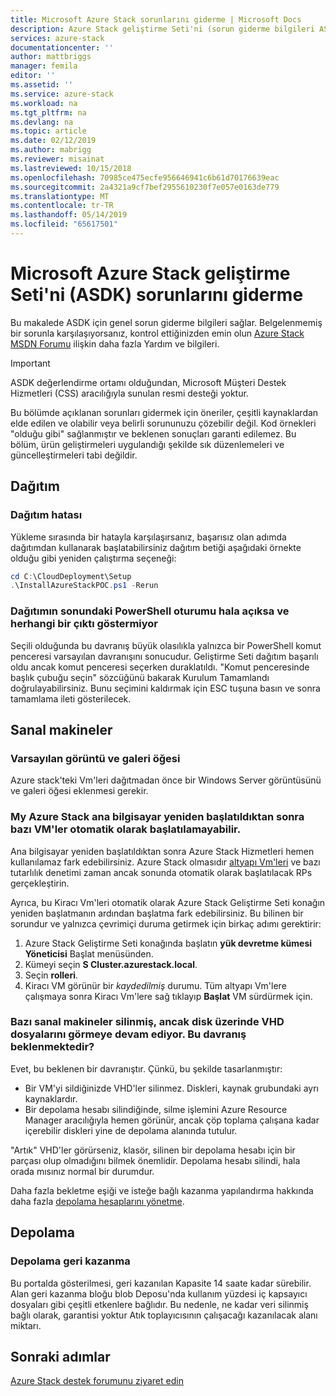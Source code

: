 ```yaml
---
title: Microsoft Azure Stack sorunlarını giderme | Microsoft Docs
description: Azure Stack geliştirme Seti'ni (sorun giderme bilgileri ASDK).
services: azure-stack
documentationcenter: ''
author: mattbriggs
manager: femila
editor: ''
ms.assetid: ''
ms.service: azure-stack
ms.workload: na
ms.tgt_pltfrm: na
ms.devlang: na
ms.topic: article
ms.date: 02/12/2019
ms.author: mabrigg
ms.reviewer: misainat
ms.lastreviewed: 10/15/2018
ms.openlocfilehash: 70985ce475ecfe956646941c6b61d70176639eac
ms.sourcegitcommit: 2a4321a9cf7bef2955610230f7e057e0163de779
ms.translationtype: MT
ms.contentlocale: tr-TR
ms.lasthandoff: 05/14/2019
ms.locfileid: "65617501"
---
```

# <a name="microsoft-azure-stack-development-kit-asdk-troubleshooting"></a>Microsoft Azure Stack geliştirme Seti'ni (ASDK) sorunlarını giderme
Bu makalede ASDK için genel sorun giderme bilgileri sağlar. Belgelenmemiş bir sorunla karşılaşıyorsanız, kontrol ettiğinizden emin olun [Azure Stack MSDN Forumu](https://social.msdn.microsoft.com/Forums/azure/home?forum=azurestack) ilişkin daha fazla Yardım ve bilgileri.  

> [!IMPORTANT]
> ASDK değerlendirme ortamı olduğundan, Microsoft Müşteri Destek Hizmetleri (CSS) aracılığıyla sunulan resmi desteği yoktur.

Bu bölümde açıklanan sorunları gidermek için öneriler, çeşitli kaynaklardan elde edilen ve olabilir veya belirli sorununuzu çözebilir değil. Kod örnekleri "olduğu gibi" sağlanmıştır ve beklenen sonuçları garanti edilemez. Bu bölüm, ürün geliştirmeleri uygulandığı şekilde sık düzenlemeleri ve güncelleştirmeleri tabi değildir.

## <a name="deployment"></a>Dağıtım
### <a name="deployment-failure"></a>Dağıtım hatası
Yükleme sırasında bir hatayla karşılaşırsanız, başarısız olan adımda dağıtımdan kullanarak başlatabilirsiniz dağıtım betiği aşağıdaki örnekte olduğu gibi yeniden çalıştırma seçeneği:

  ```powershell
  cd C:\CloudDeployment\Setup
  .\InstallAzureStackPOC.ps1 -Rerun
  ```

### <a name="at-the-end-of-the-deployment-the-powershell-session-is-still-open-and-doesnt-show-any-output"></a>Dağıtımın sonundaki PowerShell oturumu hala açıksa ve herhangi bir çıktı göstermiyor
Seçili olduğunda bu davranış büyük olasılıkla yalnızca bir PowerShell komut penceresi varsayılan davranışını sonucudur. Geliştirme Seti dağıtım başarılı oldu ancak komut penceresi seçerken duraklatıldı. "Komut penceresinde başlık çubuğu seçin" sözcüğünü bakarak Kurulum Tamamlandı doğrulayabilirsiniz. Bunu seçimini kaldırmak için ESC tuşuna basın ve sonra tamamlama ileti gösterilecek.

## <a name="virtual-machines"></a>Sanal makineler
### <a name="default-image-and-gallery-item"></a>Varsayılan görüntü ve galeri öğesi
Azure stack'teki Vm'leri dağıtmadan önce bir Windows Server görüntüsünü ve galeri öğesi eklenmesi gerekir.

### <a name="after-restarting-my-azure-stack-host-some-vms-may-not-automatically-start"></a>My Azure Stack ana bilgisayar yeniden başlatıldıktan sonra bazı VM'ler otomatik olarak başlatılamayabilir.
Ana bilgisayar yeniden başlatıldıktan sonra Azure Stack Hizmetleri hemen kullanılamaz fark edebilirsiniz. Azure Stack olmasıdır [altyapı Vm'leri](asdk-architecture.md#virtual-machine-roles) ve bazı tutarlılık denetimi zaman ancak sonunda otomatik olarak başlatılacak RPs gerçekleştirin.

Ayrıca, bu Kiracı Vm'leri otomatik olarak Azure Stack Geliştirme Seti konağın yeniden başlatmanın ardından başlatma fark edebilirsiniz. Bu bilinen bir sorundur ve yalnızca çevrimiçi duruma getirmek için birkaç adımı gerektirir:

1.  Azure Stack Geliştirme Seti konağında başlatın **yük devretme kümesi Yöneticisi** Başlat menüsünden.
2.  Kümeyi seçin **S Cluster.azurestack.local**.
3.  Seçin **rolleri**.
4.  Kiracı VM görünür bir *kaydedilmiş* durumu. Tüm altyapı Vm'lere çalışmaya sonra Kiracı Vm'lere sağ tıklayıp **Başlat** VM sürdürmek için.

### <a name="i-have-deleted-some-virtual-machines-but-still-see-the-vhd-files-on-disk-is-this-behavior-expected"></a>Bazı sanal makineler silinmiş, ancak disk üzerinde VHD dosyalarını görmeye devam ediyor. Bu davranış beklenmektedir?
Evet, bu beklenen bir davranıştır. Çünkü, bu şekilde tasarlanmıştır:

* Bir VM'yi sildiğinizde VHD'ler silinmez. Diskleri, kaynak grubundaki ayrı kaynaklardır.
* Bir depolama hesabı silindiğinde, silme işlemini Azure Resource Manager aracılığıyla hemen görünür, ancak çöp toplama çalışana kadar içerebilir diskleri yine de depolama alanında tutulur.

"Artık" VHD'ler görürseniz, klasör, silinen bir depolama hesabı için bir parçası olup olmadığını bilmek önemlidir. Depolama hesabı silindi, hala orada mısınız normal bir durumdur.

Daha fazla bekletme eşiği ve isteğe bağlı kazanma yapılandırma hakkında daha fazla [depolama hesaplarını yönetme](../operator/azure-stack-manage-storage-accounts.md).

## <a name="storage"></a>Depolama
### <a name="storage-reclamation"></a>Depolama geri kazanma
Bu portalda gösterilmesi, geri kazanılan Kapasite 14 saate kadar sürebilir. Alan geri kazanma bloğu blob Deposu'nda kullanım yüzdesi iç kapsayıcı dosyaları gibi çeşitli etkenlere bağlıdır. Bu nedenle, ne kadar veri silinmiş bağlı olarak, garantisi yoktur Atık toplayıcısının çalışacağı kazanılacak alanı miktarı.

## <a name="next-steps"></a>Sonraki adımlar
[Azure Stack destek forumunu ziyaret edin](https://social.msdn.microsoft.com/Forums/azure/home?forum=azurestack)
